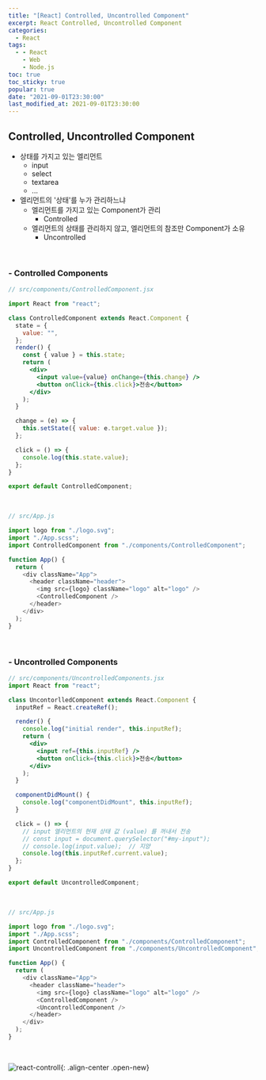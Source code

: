 ```yaml
---
title: "[React] Controlled, Uncontrolled Component"
excerpt: React Controlled, Uncontrolled Component
categories:
  - React
tags:
  - - React
    - Web
    - Node.js
toc: true
toc_sticky: true
popular: true
date: "2021-09-01T23:30:00"
last_modified_at: 2021-09-01T23:30:00
---
```


## Controlled, Uncontrolled Component

- 상태를 가지고 있는 엘리먼트
  - input
  - select
  - textarea
  - ...
- 엘리먼트의 '상태'를 누가 관리하느냐
  - 엘리먼트를 가지고 있는 Component가 관리
    - Controlled
  - 엘리먼트의 상태를 관리하지 않고, 엘리먼트의 참조만 Component가 소유
    - Uncontrolled

<br>

### - Controlled Components

```jsx
// src/components/ControlledComponent.jsx

import React from "react";

class ControlledComponent extends React.Component {
  state = {
    value: "",
  };
  render() {
    const { value } = this.state;
    return (
      <div>
        <input value={value} onChange={this.change} />
        <button onClick={this.click}>전송</button>
      </div>
    );
  }

  change = (e) => {
    this.setState({ value: e.target.value });
  };

  click = () => {
    console.log(this.state.value);
  };
}

export default ControlledComponent;
```

<br>

```js
// src/App.js

import logo from "./logo.svg";
import "./App.scss";
import ControlledComponent from "./components/ControlledComponent";

function App() {
  return (
    <div className="App">
      <header className="header">
        <img src={logo} className="logo" alt="logo" />
        <ControlledComponent />
      </header>
    </div>
  );
}
```

<br>

### - Uncontrolled Components

```jsx
// src/components/UncontrolledComponents.jsx
import React from "react";

class UncontorlledComponent extends React.Component {
  inputRef = React.createRef();

  render() {
    console.log("initial render", this.inputRef);
    return (
      <div>
        <input ref={this.inputRef} />
        <button onClick={this.click}>전송</button>
      </div>
    );
  }

  componentDidMount() {
    console.log("componentDidMount", this.inputRef);
  }

  click = () => {
    // input 엘리먼트의 현재 상태 값 (value) 를 꺼내서 전송
    // const input = document.querySelector("#my-input");
    // console.log(input.value);  // 지양
    console.log(this.inputRef.current.value);
  };
}

export default UncontrolledComponent;
```

<br>

```js
// src/App.js

import logo from "./logo.svg";
import "./App.scss";
import ControlledComponent from "./components/ControlledComponent";
import UncontrolledComponent from "./components/UncontrolledComponent";

function App() {
  return (
    <div className="App">
      <header className="header">
        <img src={logo} className="logo" alt="logo" />
        <ControlledComponent />
        <UncontrolledComponent />
      </header>
    </div>
  );
}
```

<br>

![react-controll](https://user-images.githubusercontent.com/62803763/131693172-f21babbd-6be6-4de0-8228-06959b4c9f7f.PNG){: .align-center .open-new}
